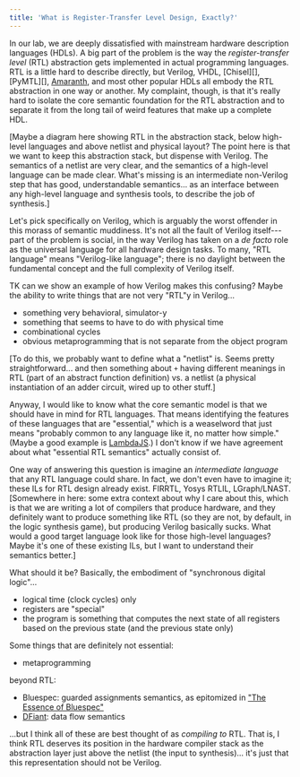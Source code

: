 ```yaml
---
title: 'What is Register-Transfer Level Design, Exactly?'
---
```

In our lab, we are deeply dissatisfied with mainstream hardware description languages (HDLs).
A big part of the problem is the way the *register-transfer level* (RTL) abstraction gets implemented in actual programming languages.
RTL is a little hard to describe directly, but
Verilog, VHDL, [Chisel][], [PyMTL][], [Amaranth][], and most other popular HDLs all embody the RTL abstraction in one way or another.
My complaint, though, is that it's really hard to isolate the core semantic foundation for the RTL abstraction and to separate it from the long tail of weird features that make up a complete HDL.

[Maybe a diagram here showing RTL in the abstraction stack, below high-level languages and above netlist and physical layout? The point here is that we want to keep this abstraction stack, but dispense with Verilog. The semantics of a netlist are very clear, and the semantics of a high-level language can be made clear. What's missing is an intermediate non-Verilog step that has good, understandable semantics... as an interface between any high-level language and synthesis tools, to describe the job of synthesis.]

Let's pick specifically on Verilog, which is arguably the worst offender in this morass of semantic muddiness.
It's not all the fault of Verilog itself---part of the problem is social, in the way Verilog has taken on a *de facto* role as the universal language for all hardware design tasks.
To many, "RTL language" means "Verilog-like language"; there is no daylight between the fundamental concept and the full complexity of Verilog itself.

TK can we show an example of how Verilog makes this confusing?
Maybe the ability to write things that are not very "RTL"y in Verilog...
* something very behavioral, simulator-y
* something that seems to have to do with physical time
* combinational cycles
* obvious metaprogramming that is not separate from the object program

[To do this, we probably want to define what a "netlist" is. Seems pretty straightforward... and then something about `+` having different meanings in RTL (part of an abstract function definition) vs. a netlist (a physical instantiation of an adder circuit, wired up to other stuff.]

Anyway, I would like to know what the core semantic model is that we should have in mind for RTL languages.
That means identifying the features of these languages that are "essential," which is a weaselword that just means "probably common to any language like it, no matter how simple."
(Maybe a good example is [LambdaJS][].)
I don't know if we have agreement about what "essential RTL semantics" actually consist of.

One way of answering this question is imagine an *intermediate language* that any RTL language could share.
In fact, we don't even have to imagine it; these ILs for RTL design already exist.
FIRRTL, Yosys RTLIL, LGraph/LNAST.
[Somewhere in here: some extra context about why I care about this, which is that we are writing a lot of compilers that produce hardware, and they definitely want to produce something like RTL (so they are not, by default, in the logic synthesis game), but producing Verilog basically sucks. What would a good target language look like for those high-level languages? Maybe it's one of these existing ILs, but I want to understand their semantics better.]

What should it be? Basically, the embodiment of "synchronous digital logic"...
* logical time (clock cycles) only
* registers are "special"
* the program is something that computes the next state of all registers based on the previous state (and the previous state only)

Some things that are definitely not essential:
* metaprogramming

beyond RTL:
* Bluespec: guarded assignments semantics, as epitomized in ["The Essence of Bluespec"][koika]
* [DFiant][]: data flow semantics

...but I think all of these are best thought of as *compiling to* RTL.
That is, I think RTL deserves its position in the hardware compiler stack as the abstraction layer just above the netlist (the input to synthesis)... it's just that this representation should not be Verilog.

[amaranth]: https://github.com/amaranth-lang/amaranth
[dfiant]: https://dl.acm.org/doi/10.1145/3373087.3375377
[koika]: https://dl.acm.org/doi/10.1145/3385412.3385965
[lambdajs]: https://cs.brown.edu/~sk/Publications/Papers/Published/gsk-essence-javascript/
